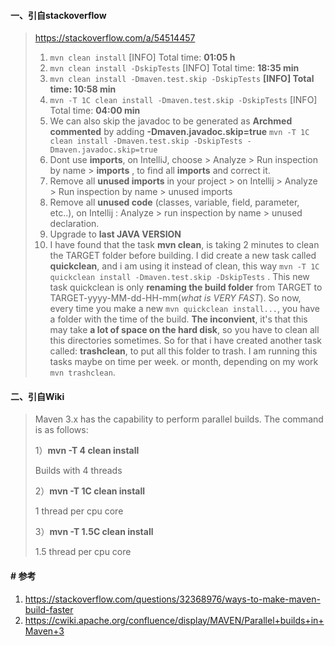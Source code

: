 #### 一、引自stackoverflow

> https://stackoverflow.com/a/54514457
>
> 1. `mvn clean install` [INFO] Total time: **01:05 h**
> 2. `mvn clean install -DskipTests` [INFO] Total time: **18:35 min**
> 3. `mvn clean install -Dmaven.test.skip -DskipTests` **[INFO] Total time: 10:58 min**
> 4. `mvn -T 1C clean install -Dmaven.test.skip -DskipTests` [INFO] Total time: **04:00 min**
> 5. We can also skip the javadoc to be generated as **Archmed commented** by adding **-Dmaven.javadoc.skip=true** `mvn -T 1C clean install -Dmaven.test.skip -DskipTests -Dmaven.javadoc.skip=true`
> 6. Dont use **imports**, on IntelliJ, choose > Analyze > Run inspection by name > **imports** , to find all **imports** and correct it.
> 7. Remove all **unused imports** in your project > on Intellij > Analyze > Run inspection by name > unused imports
> 8. Remove all **unused code** (classes, variable, field, parameter, etc..), on Intellij : Analyze > run inspection by name > unused declaration.
> 9. Upgrade to **last JAVA VERSION**
> 10. I have found that the task **mvn clean**, is taking 2 minutes to clean the TARGET folder before building. I did create a new task called **quickclean**, and i am using it instead of clean, this way `mvn -T 1C quickclean install -Dmaven.test.skip -DskipTests` . This new task quickclean is only **renaming the build folder** from TARGET to TARGET-yyyy-MM-dd-HH-mm(*what is VERY FAST*). So now, every time you make a new `mvn quickclean install...`, you have a folder with the time of the build. **The inconvient**, it's that this may take **a lot of space on the hard disk**, so you have to clean all this directories sometimes. So for that i have created another task called: **trashclean**, to put all this folder to trash. I am running this tasks maybe on time per week. or month, depending on my work `mvn trashclean`.

#### 二、引自Wiki

> Maven 3.x has the capability to perform parallel builds. The command is as follows:
>
> 1）**mvn -T 4 clean install**
>
> Builds with 4 threads
>
> 2）**mvn -T 1C clean install**
>
> 1 thread per cpu core
>
> 3）**mvn -T 1.5C clean install**
>
> 1.5 thread per cpu core

#### # 参考

1. https://stackoverflow.com/questions/32368976/ways-to-make-maven-build-faster
2. https://cwiki.apache.org/confluence/display/MAVEN/Parallel+builds+in+Maven+3